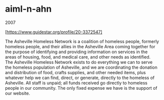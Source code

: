 # aiml-n-ahn
<!--
12345678901234567890123456789012345678901234567890123456789012345
  -->

2007

[https://www.guidestar.org/profile/20-3372547]

The Asheville Homeless Network is a coalition of homeless people,
formerly homeless people, and their allies in the Asheville Area
coming together for the purpose of identifying and providing
information on services in the areas of housing, food, and
medical care, and other needs as identified. The Asheville
Homeless Network exists to do everything we can to serve the
homeless population of Asheville, and we are coordinating the
donation and distribution of food, crafts supplies, and other
needed items, plus whatever help we can find, direct, or
generate, directly to the homeless of Asheville. All staff is
unpaid; all funds received go directly to homeless people in our
community. The only fixed expense we have is the support of our
website.
<!--
12345678901234567890123456789012345678901234567890123456789012345
  -->
